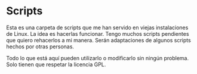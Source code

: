 # Scripts

Esta es una carpeta de scripts que me han servido en viejas
instalaciones de Linux.  La idea es hacerlas funcionar.  Tengo muchos
scripts pendientes que quiero rehacerlos a mi manera.  Serán
adaptaciones de algunos scripts hechos por otras personas.

Todo lo que está aquí pueden utilizarlo o modificarlo sin ningún
problema.  Solo tienen que respetar la licencia GPL.
